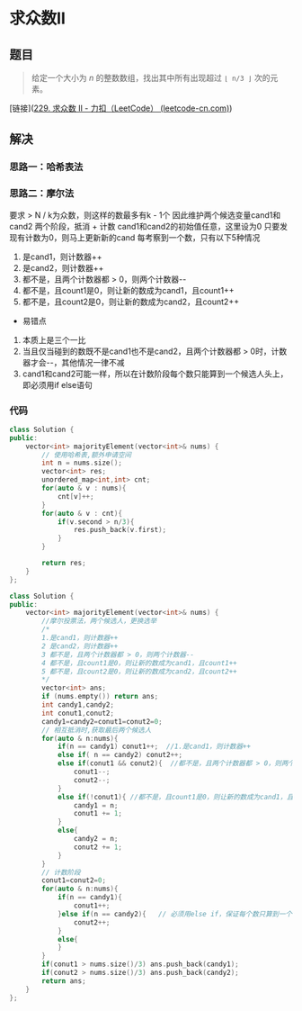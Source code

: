 # 求众数II

## 题目

> 给定一个大小为 *n* 的整数数组，找出其中所有出现超过 `⌊ n/3 ⌋` 次的元素。

[链接]([229. 求众数 II - 力扣（LeetCode） (leetcode-cn.com)](https://leetcode-cn.com/problems/majority-element-ii/))

## 解决

### 思路一：哈希表法

### 思路二：摩尔法

要求 > N / k为众数，则这样的数最多有k - 1个 因此维护两个候选变量cand1和cand2 两个阶段，抵消 + 计数 cand1和cand2的初始值任意，这里设为0 只要发现有计数为0，则马上更新新的cand 每考察到一个数，只有以下5种情况

1. 是cand1，则计数器++
2. 是cand2，则计数器++
3. 都不是，且两个计数器都 > 0，则两个计数器--
4. 都不是，且count1是0，则让新的数成为cand1，且count1++
5. 都不是，且count2是0，则让新的数成为cand2，且count2++

- 易错点

1. 本质上是三个一比
2. 当且仅当碰到的数既不是cand1也不是cand2，且两个计数器都 > 0时，计数器才会--，其他情况一律不减
3. cand1和cand2可能一样，所以在计数阶段每个数只能算到一个候选人头上，即必须用if else语句

### 代码

```cpp
class Solution {
public:
    vector<int> majorityElement(vector<int>& nums) {
        // 使用哈希表,额外申请空间
        int n = nums.size();
        vector<int> res;
        unordered_map<int,int> cnt;
        for(auto & v : nums){
            cnt[v]++;
        }
        for(auto & v : cnt){
            if(v.second > n/3){
                res.push_back(v.first);
            }
        }

        return res;
    }
};


```

```cpp
class Solution {
public:
    vector<int> majorityElement(vector<int>& nums) {
        //摩尔投票法，两个候选人，更换选举
        /*
        1.是cand1，则计数器++
        2 是cand2，则计数器++
        3 都不是，且两个计数器都 > 0，则两个计数器--
        4 都不是，且count1是0，则让新的数成为cand1，且count1++
        5 都不是，且count2是0，则让新的数成为cand2，且count2++
        */
        vector<int> ans;
        if (nums.empty()) return ans;
        int candy1,candy2;
        int conut1,conut2;
        candy1=candy2=conut1=conut2=0;
        // 相互抵消时,获取最后两个候选人
        for(auto & n:nums){
            if(n == candy1) conut1++;  //1.是cand1，则计数器++
            else if( n == candy2) conut2++;
            else if(conut1 && conut2){  //都不是，且两个计数器都 > 0，则两个计数器--
                conut1--;
                conut2--;
            }
            else if(!conut1){ //都不是，且count1是0，则让新的数成为cand1，且count1++
                candy1 = n;
                conut1 += 1;
            }
            else{
                candy2 = n;
                conut2 += 1;
            }
        }
        // 计数阶段
        conut1=conut2=0;
        for(auto & n:nums){
            if(n == candy1){
                conut1++;
            }else if(n == candy2){   // 必须用else if，保证每个数只算到一个候选人头上
                conut2++;
            }
            else{
            }
        }
        if(conut1 > nums.size()/3) ans.push_back(candy1);
        if(conut2 > nums.size()/3) ans.push_back(candy2);
        return ans;
    }
};
```







